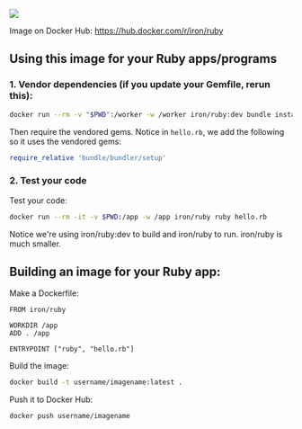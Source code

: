 [![](http://badge-imagelayers.iron.io/iron/ruby:latest.svg)](http://imagelayers.iron.io/?images=iron/ruby:latest 'Get your own badge on imagelayers.iron.io')

Image on Docker Hub: https://hub.docker.com/r/iron/ruby

## Using this image for your Ruby apps/programs

### 1. Vendor dependencies (if you update your Gemfile, rerun this):

```sh
docker run --rm -v "$PWD":/worker -w /worker iron/ruby:dev bundle install --standalone --clean
```

Then require the vendored gems. Notice in `hello.rb`, we add the following so it uses the vendored gems:

```ruby
require_relative 'bundle/bundler/setup'
```

### 2. Test your code

Test your code:

```sh
docker run --rm -it -v $PWD:/app -w /app iron/ruby ruby hello.rb
```

Notice we're using iron/ruby:dev to build and iron/ruby to run. iron/ruby is much smaller.

## Building an image for your Ruby app:

Make a Dockerfile:

```
FROM iron/ruby

WORKDIR /app
ADD . /app

ENTRYPOINT ["ruby", "hello.rb"]
```

Build the image:

```sh
docker build -t username/imagename:latest .
```

Push it to Docker Hub:

```sh
docker push username/imagename
```
